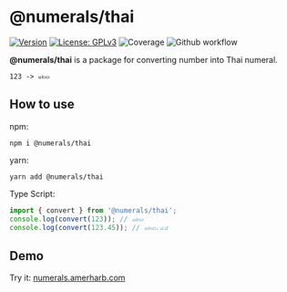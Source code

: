 # @numerals/thai

[![Version](https://img.shields.io/badge/version-0.0.2-blue.svg)](https://github.com/amerharb/numerals/tree/thai/version/0.0.2)
[![License: GPLv3](https://img.shields.io/badge/License-ISC-blue.svg)](https://opensource.org/licenses/ISC)
![Coverage](https://raw.githubusercontent.com/amerharb/numerals/thai/version/0.0.2/packages/thai/badges/coverage.svg)
![Github workflow](https://github.com/amerharb/numerals/actions/workflows/lint-test.yaml/badge.svg?branch=thai/version/0.0.2)

**@numerals/thai** is a package for converting number into Thai numeral.

`123 -> ๑๒๓`

## How to use
npm:
```shell
npm i @numerals/thai
```

yarn:
```shell
yarn add @numerals/thai
```

Type Script:
```js
import { convert } from '@numerals/thai';
console.log(convert(123)); // ๑๒๓
console.log(convert(123.45)); // ๑๒๓.๔๕
```

## Demo
Try it: [numerals.amerharb.com](https://numerals.amerharb.com)

